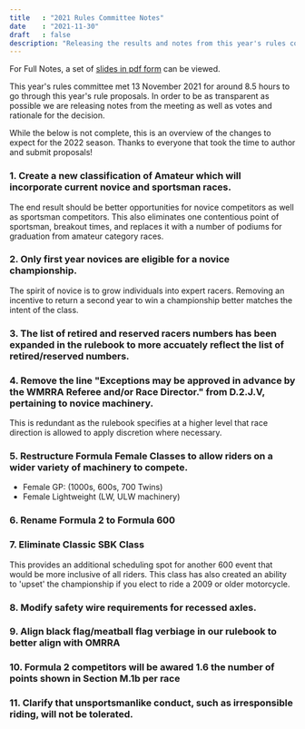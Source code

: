 ```yaml
---
title   : "2021 Rules Committee Notes"
date    : "2021-11-30"
draft   : false
description: "Releasing the results and notes from this year's rules committee."
---
```


For Full Notes, a set of [slides in pdf form](/downloads/2021/2021%20Rules%20Proposals.pdf) can be viewed.

This year's rules committee met 13 November 2021 for around 8.5 hours to go through this year's rule proposals. In order to be as transparent as possible we are releasing notes from the meeting as well as votes and rationale for the decision.

While the below is not complete, this is an overview of the changes to expect for the 2022 season. Thanks to everyone that took the time to author and submit proposals!

### 1. Create a new classification of Amateur which will incorporate current novice and sportsman races.

The end result should be better opportunities for novice competitors as well as sportsman competitors. This also eliminates one contentious point of sportsman, breakout times, and replaces it with a number of podiums for graduation from amateur category races.

### 2. Only first year novices are eligible for a novice championship.

The spirit of novice is to grow individuals into expert racers. Removing an incentive to return a second year to win a championship better matches the intent of the class.

### 3. The list of retired and reserved racers numbers has been expanded in the rulebook to more accuately reflect the list of retired/reserved numbers.

### 4. Remove the line "Exceptions may be approved in advance by the WMRRA Referee and/or Race Director." from D.2.J.V, pertaining to novice machinery.

This is redundant as the rulebook specifies at a higher level that race direction is allowed to apply discretion where necessary.

### 5. Restructure Formula Female Classes to allow riders on a wider variety of machinery to compete.

- Female GP: (1000s, 600s, 700 Twins)
- Female Lightweight (LW, ULW machinery)

### 6. Rename Formula 2 to Formula 600

### 7. Eliminate Classic SBK Class

This provides an additional scheduling spot for another 600 event that would be more inclusive of all riders. This class has also created an ability to 'upset' the championship if you elect to ride a 2009 or older motorcycle.

### 8. Modify safety wire requirements for recessed axles.

### 9. Align black flag/meatball flag verbiage in our rulebook to better align with OMRRA

### 10. Formula 2 competitors will be awared 1.6 the number of points shown in Section M.1b per race

### 11. Clarify that unsportsmanlike conduct, such as irresponsible riding, will not be tolerated.
